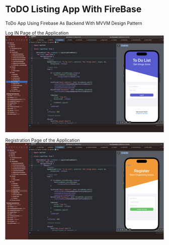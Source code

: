 #  ToDO Listing App With FireBase

ToDo App Using Firebase As Backend With MVVM Design Pattern




Log IN Page of the Application
![Login Page of  App](Screenshot.png)


Registration Page of the Application
![Registration Page of App](register.png)


